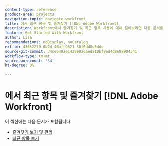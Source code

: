 ```yaml
---
content-type: reference
product-area: projects
navigation-topic: navigate-workfront
title: 에서 최근 항목 및 즐겨찾기 [!DNL Adobe Workfront]
description: Workfront에서 즐겨찾기 및 최근 항목 사용에 대해 알아보려면 다음 문서를 검토하십시오.
feature: Get Started with Workfront
author: Lisa
recommendations: noDisplay, noCatalog
exl-id: 43052270-0b2d-46af-9521-30f0d48d5ddc
source-git-commit: 34ce6492e14399926aed910bf9ed4d8688904341
workflow-type: tm+mt
source-wordcount: '34'
ht-degree: 0%

---
```


# 에서 최근 항목 및 즐겨찾기 [!DNL Adobe Workfront]

이 섹션에는 다음 문서가 포함됩니다.

* [즐겨찾기 보기 및 관리](../../../workfront-basics/navigate-workfront/recent-and-favorites/view-and-manage-favorites.md)
* [최근 항목 보기](../../../workfront-basics/navigate-workfront/recent-and-favorites/view-recent-items.md)

